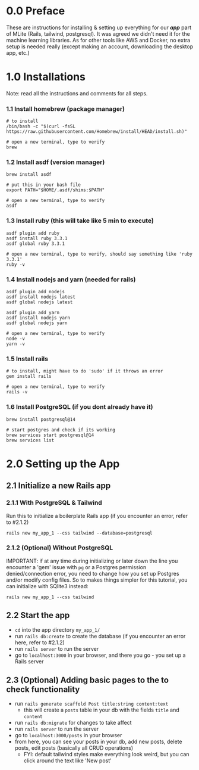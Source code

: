 # 0.0 Preface
These are instructions for installing & setting up everything for our ***app*** part of MLite (Rails, tailwind, postgresql). It was agreed we didn't need it for 
the machine learning libraries. As for other tools like AWS and Docker, no extra setup is needed really (except making an account, downloading the desktop app, etc.)

# 1.0 Installations
Note: read all the instructions and comments for all steps.

### 1.1 Install homebrew (package manager)
```
# to install
/bin/bash -c "$(curl -fsSL https://raw.githubusercontent.com/Homebrew/install/HEAD/install.sh)"

# open a new terminal, type to verify
brew
```

### 1.2 Install asdf (version manager)

```
brew install asdf

# put this in your bash file
export PATH="$HOME/.asdf/shims:$PATH"

# open a new terminal, type to verify
asdf
```

### 1.3 Install ruby (this will take like 5 min to execute)
```
asdf plugin add ruby
asdf install ruby 3.3.1
asdf global ruby 3.3.1

# open a new terminal, type to verify, should say something like 'ruby 3.3.1'
ruby -v
```

### 1.4 Install nodejs and yarn (needed for rails)
```
asdf plugin add nodejs
asdf install nodejs latest
asdf global nodejs latest

asdf plugin add yarn
asdf install nodejs yarn
asdf global nodejs yarn

# open a new terminal, type to verify
node -v
yarn -v
```

### 1.5 Install rails

```
# to install, might have to do 'sudo' if it throws an error
gem install rails

# open a new terminal, type to verify
rails -v
```

### 1.6 Install PostgreSQL (if you dont already have it)

```
brew install postgresql@14

# start postgres and check if its working
brew services start postgresql@14
brew services list
```

# 2.0 Setting up the App

## 2.1 Initialize a new Rails app

### 2.1.1 With PostgreSQL & Tailwind
Run this to initialize a boilerplate Rails app (if you encounter an error, refer to #2.1.2)
```
rails new my_app_1 --css tailwind --database=postgresql
```

### 2.1.2 (Optional) Without PostgreSQL
IMPORTANT: if at any time during initializing or later down the line you encounter a 'gem' issue with `pg` or a Postgres permission denied/connection error, you 
need to change how you set up Postgres and/or modify config files. So to makes things simpler for this tutorial, you can initialize with SQlite3 instead:

```
rails new my_app_1 --css tailwind
```

## 2.2 Start the app
- `cd` into the app directory `my_app_1/`
- run `rails db:create` to create the database (if you encounter an error here, refer to #2.1.2)
- run `rails server` to run the server
- go to `localhost:3000` in your browser, and there you go - you set up a Rails server

## 2.3 (Optional) Adding basic pages to the to check functionality
- run `rails generate scaffold Post title:string content:text`
  - this will create a `posts` table in your db with the fields `title` and `content`
- run `rails db:migrate` for changes to take affect
- run `rails server` to run the server
- go to `localhost:3000/posts` in your browser
- from here, you can see your posts in your db, add new posts, delete posts, edit posts (basically all CRUD operations)
  - FYI: default tailwind styles make everything look weird, but you can click around the text like 'New post'



